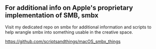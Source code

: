 ## For additional info on Apple's proprietary implementation of SMB, smbx

Visit my dedicated repo on smbx for additional information and scripts to help wrangle smbx into something usable in the creative space.

https://github.com/scriptsandthings/macOS_smbx_things
